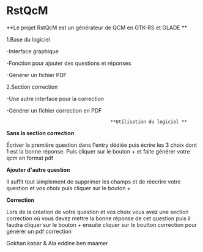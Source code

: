 # RstQcM
**Le projet RstQcM est un générateur de QCM en GTK-RS et GLADE **

1.Base du logiciel

-Interface graphique 

-Fonction pour ajouter des questions et réponses

-Générer un fichier PDF



2.Section correction

-Une autre interface pour la correction

-Générer un fichier correction en PDF


                                          **Utilisation du logiciel **
**Sans la section correction**

Écriver la première question dans l'entry dédiée puis écrire les 3 choix dont 1 est la bonne réponse.
Puis cliquer sur le bouton + et faite générer votre qcm en format pdf

**Ajouter d'autre question**

Il suffit tout simplement de supprimer les champs et de réecrire votre question et vos choix puis cliquer sur le bouton + 

**Correction**

Lors de la création de votre question et vos choix vous avez une section correction où vous devez mettre la bonne réponse de cet question puis il faudra cliquer sur le bouton + ensuite cliquer sur le boutton correction pour générer un pdf correction



Gokhan kabar & Ala eddine ben maamer
